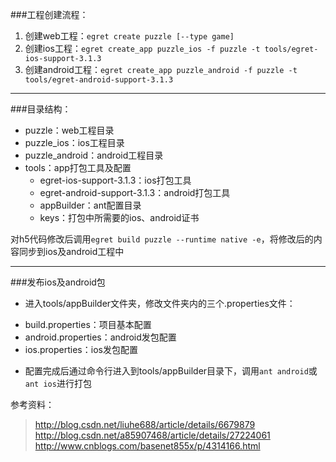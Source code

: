 ###工程创建流程：
1. 创建web工程：`egret create puzzle [--type game]`
2. 创建ios工程：`egret create_app puzzle_ios -f puzzle -t tools/egret-ios-support-3.1.3`
3. 创建android工程：`egret create_app puzzle_android -f puzzle -t tools/egret-android-support-3.1.3`

---

###目录结构：
- puzzle：web工程目录
- puzzle_ios：ios工程目录
- puzzle_android：android工程目录
- tools：app打包工具及配置
	+ egret-ios-support-3.1.3：ios打包工具
	+ egret-android-support-3.1.3：android打包工具
	+ appBuilder：ant配置目录
	+ keys：打包中所需要的ios、android证书

对h5代码修改后调用`egret build puzzle --runtime native -e`，将修改后的内容同步到ios及android工程中

---

###发布ios及android包
+ 进入tools/appBuilder文件夹，修改文件夹内的三个.properties文件：
- build.properties：项目基本配置
- android.properties：android发包配置
- ios.properties：ios发包配置
+ 配置完成后通过命令行进入到tools/appBuilder目录下，调用`ant android`或`ant ios`进行打包

参考资料：
> http://blog.csdn.net/liuhe688/article/details/6679879
> http://blog.csdn.net/a85907468/article/details/27224061
> http://www.cnblogs.com/basenet855x/p/4314166.html